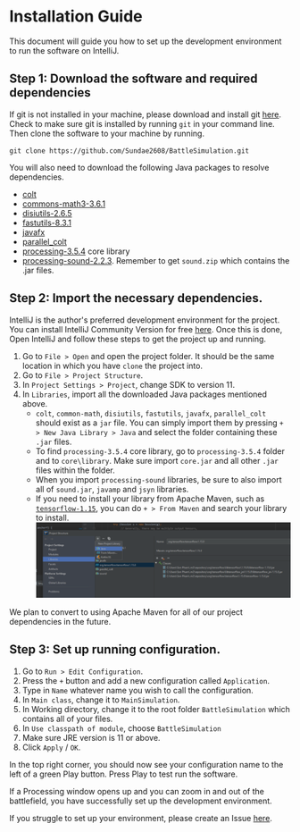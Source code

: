 # Installation Guide

This document will guide you how to set up the development environment to run the software on IntelliJ.

## Step 1: Download the software and required dependencies

If git is not installed in your machine, please download and install git [here](https://git-scm.com/downloads). Check to
make sure git is installed by running `git` in your command line. Then clone the software to your machine by running.

```aidl
git clone https://github.com/Sundae2608/BattleSimulation.git
```

You will also need to download the following Java packages to resolve dependencies.

* [colt](https://dst.lbl.gov/ACSSoftware/colt/)
* [commons-math3-3.6.1](https://mvnrepository.com/artifact/org.apache.commons/commons-math3/3.6.1)
* [disiutils-2.6.5](http://search.maven.org/#search%7Cga%7C1%7Cg%3A%22it.unimi.dsi%22)
* [fastutils-8.3.1](http://search.maven.org/#search%7Cga%7C1%7Cg%3A%22it.unimi.dsi%22)
* [javafx](https://openjfx.io/)
* [parallel_colt](https://sites.google.com/site/piotrwendykier/software/parallelcolt)
* [processing-3.5.4](https://processing.org/) core library
* [processing-sound-2.2.3](https://github.com/processing/processing-sound/releases/tag/v2.2.3). Remember to get 
`sound.zip` which contains the .jar files.

## Step 2: Import the necessary dependencies.

IntelliJ is the author's preferred development environment for the project. You can install IntelliJ Community Version
for free [here](https://www.jetbrains.com/idea/download/#section=windows). Once this is done, Open IntelliJ and follow 
these steps to get the project up and running.

1. Go to `File > Open` and open the project folder. It should be the same location in which you have `clone` the project 
into.
2. Go to `File > Project Structure`. 
3. In `Project Settings > Project`, change SDK to version 11.
4. In `Libraries`, import all the downloaded Java packages mentioned above.
   * `colt`, `common-math`, `disiutils`, `fastutils`, `javafx`, `parallel_colt` should exist as a `jar` file. 
   You can simply import them by pressing `+ > New Java Library > Java` and select the folder containing these `.jar`
   files.
   * To find `processing-3.5.4` core library, go to `processing-3.5.4` folder and to `core\library`. Make sure import
   `core.jar` and all other `.jar` files within the folder.
   * When you import `processing-sound` libraries, be sure to also import all of `sound.jar`, `javamp` and `jsyn`
   libraries.
   * If you need to install your library from Apache Maven, such as 
   [`tensorflow-1.15`](https://www.tensorflow.org/install/lang_java), you can do `+ > From Maven` and search your
   library to install.
   ![](imgs/maven_installation.png)
 
We plan to convert to using Apache Maven for all of our project dependencies in the future.
 
   
## Step 3: Set up running configuration.

1. Go to `Run > Edit Configuration`.
2. Press the `+` button and add a new configuration called `Application`.
3. Type in `Name` whatever name you wish to call the configuration.
4. In `Main class`, change it to `MainSimulation`.
5. In Working directory, change it to the root folder `BattleSimulation` which contains all of your files.
6. In `Use classpath of module`, choose `BattleSimulation`
7. Make sure JRE version is 11 or above.
8. Click `Apply` / `OK`.

In the top right corner, you should now see your configuration name to the left of a green Play button. Press Play to
test run the software.

If a Processing window opens up and you can zoom in and out of the battlefield, you have successfully set up
the development environment.

If you struggle to set up your environment, please create an Issue 
[here](https://github.com/Sundae2608/BattleSimulation/issues).
